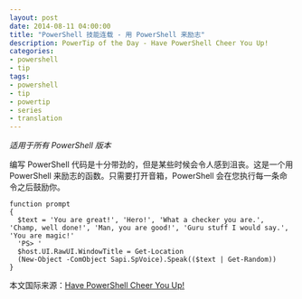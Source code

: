 ```yaml
---
layout: post
date: 2014-08-11 04:00:00
title: "PowerShell 技能连载 - 用 PowerShell 来励志"
description: PowerTip of the Day - Have PowerShell Cheer You Up!
categories:
- powershell
- tip
tags:
- powershell
- tip
- powertip
- series
- translation
---
```

_适用于所有 PowerShell 版本_

编写 PowerShell 代码是十分带劲的，但是某些时候会令人感到沮丧。这是一个用 PowerShell 来励志的函数。只需要打开音箱，PowerShell 会在您执行每一条命令之后鼓励你。

    function prompt 
    {
      $text = 'You are great!', 'Hero!', 'What a checker you are.', 'Champ, well done!', 'Man, you are good!', 'Guru stuff I would say.', 'You are magic!'
      'PS> '
      $host.UI.RawUI.WindowTitle = Get-Location
      (New-Object -ComObject Sapi.SpVoice).Speak(($text | Get-Random))
    }

<!--more-->
本文国际来源：[Have PowerShell Cheer You Up!](http://community.idera.com/powershell/powertips/b/tips/posts/have-powershell-cheer-you-up)
